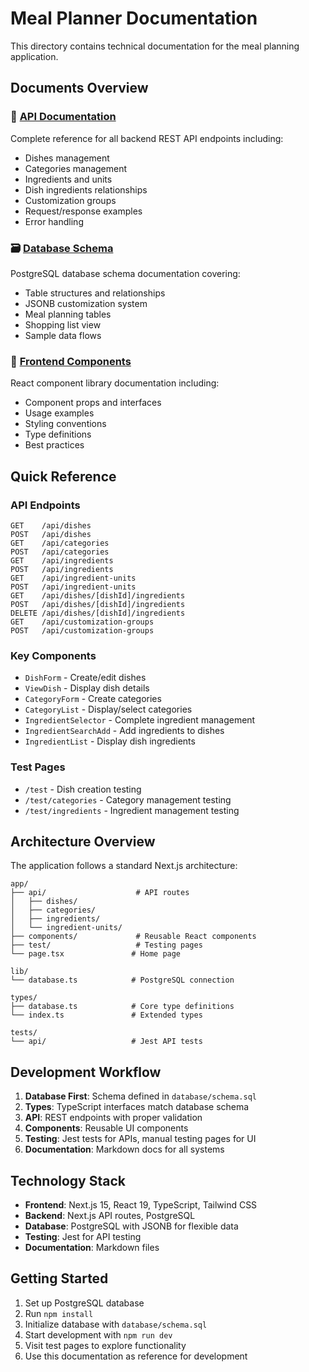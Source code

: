 # Meal Planner Documentation

This directory contains technical documentation for the meal planning application.

## Documents Overview

### 📡 [API Documentation](./api-documentation.md)
Complete reference for all backend REST API endpoints including:
- Dishes management
- Categories management  
- Ingredients and units
- Dish ingredients relationships
- Customization groups
- Request/response examples
- Error handling

### 🗃️ [Database Schema](./database-schema.md)
PostgreSQL database schema documentation covering:
- Table structures and relationships
- JSONB customization system
- Meal planning tables
- Shopping list view
- Sample data flows

### 🧩 [Frontend Components](./frontend-components.md)
React component library documentation including:
- Component props and interfaces
- Usage examples
- Styling conventions
- Type definitions
- Best practices

## Quick Reference

### API Endpoints
```
GET    /api/dishes
POST   /api/dishes
GET    /api/categories
POST   /api/categories
GET    /api/ingredients
POST   /api/ingredients
GET    /api/ingredient-units
POST   /api/ingredient-units
GET    /api/dishes/[dishId]/ingredients
POST   /api/dishes/[dishId]/ingredients
DELETE /api/dishes/[dishId]/ingredients
GET    /api/customization-groups
POST   /api/customization-groups
```

### Key Components
- `DishForm` - Create/edit dishes
- `ViewDish` - Display dish details
- `CategoryForm` - Create categories
- `CategoryList` - Display/select categories
- `IngredientSelector` - Complete ingredient management
- `IngredientSearchAdd` - Add ingredients to dishes
- `IngredientList` - Display dish ingredients

### Test Pages
- `/test` - Dish creation testing
- `/test/categories` - Category management testing
- `/test/ingredients` - Ingredient management testing

## Architecture Overview

The application follows a standard Next.js architecture:

```
app/
├── api/                    # API routes
│   ├── dishes/
│   ├── categories/
│   ├── ingredients/
│   └── ingredient-units/
├── components/             # Reusable React components
├── test/                   # Testing pages
└── page.tsx               # Home page

lib/
└── database.ts            # PostgreSQL connection

types/
├── database.ts            # Core type definitions
└── index.ts               # Extended types

tests/
└── api/                   # Jest API tests
```

## Development Workflow

1. **Database First**: Schema defined in `database/schema.sql`
2. **Types**: TypeScript interfaces match database schema
3. **API**: REST endpoints with proper validation
4. **Components**: Reusable UI components
5. **Testing**: Jest tests for APIs, manual testing pages for UI
6. **Documentation**: Markdown docs for all systems

## Technology Stack

- **Frontend**: Next.js 15, React 19, TypeScript, Tailwind CSS
- **Backend**: Next.js API routes, PostgreSQL
- **Database**: PostgreSQL with JSONB for flexible data
- **Testing**: Jest for API testing
- **Documentation**: Markdown files

## Getting Started

1. Set up PostgreSQL database
2. Run `npm install`
3. Initialize database with `database/schema.sql`
4. Start development with `npm run dev`
5. Visit test pages to explore functionality
6. Use this documentation as reference for development